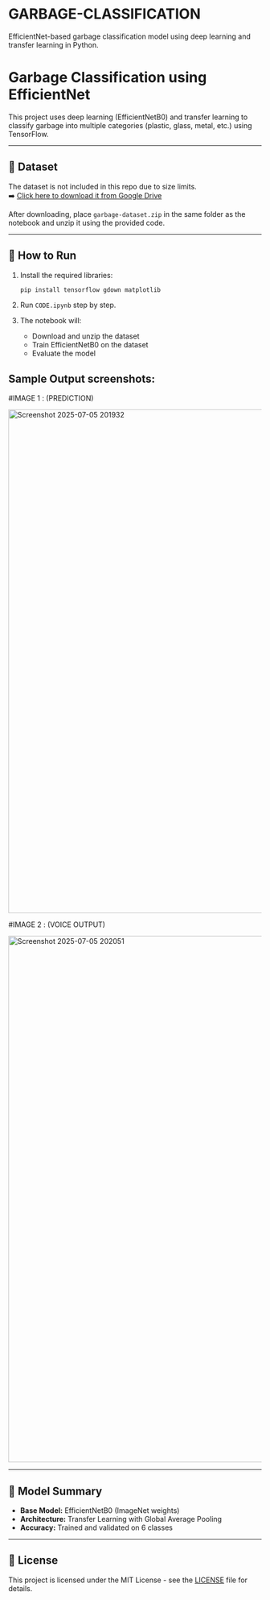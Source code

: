 # GARBAGE-CLASSIFICATION
EfficientNet-based garbage classification model using deep learning and transfer learning in Python.
# Garbage Classification using EfficientNet

This project uses deep learning (EfficientNetB0) and transfer learning to classify garbage into multiple categories (plastic, glass, metal, etc.) using TensorFlow.

---

## 📂 Dataset

The dataset is not included in this repo due to size limits.  
➡️ [Click here to download it from Google Drive](https://drive.google.com/file/d/1dEew1Hv-IWv9KFNkMw0c8ncYY_l8d_Dz/view?usp=drive_link)

After downloading, place `garbage-dataset.zip` in the same folder as the notebook and unzip it using the provided code.

---

## 🚀 How to Run

1. Install the required libraries:
    ```bash
    pip install tensorflow gdown matplotlib
    ```

2. Run `CODE.ipynb` step by step.

3. The notebook will:
   - Download and unzip the dataset
   - Train EfficientNetB0 on the dataset
   - Evaluate the model
  
## Sample Output screenshots:


#IMAGE 1 : (PREDICTION)


<img width="1885" height="1000" alt="Screenshot 2025-07-05 201932" src="https://github.com/user-attachments/assets/fef2fde7-7707-4c72-a8af-4bf3951771f4" />


#IMAGE 2 : (VOICE OUTPUT)


<img width="1893" height="1045" alt="Screenshot 2025-07-05 202051" src="https://github.com/user-attachments/assets/02db9e82-3c8e-4b53-88d2-46b46d08142d" />




---

## 🧠 Model Summary

- **Base Model:** EfficientNetB0 (ImageNet weights)
- **Architecture:** Transfer Learning with Global Average Pooling
- **Accuracy:** Trained and validated on 6 classes

---

## 🧾 License

This project is licensed under the MIT License - see the [LICENSE](LICENSE) file for details.
